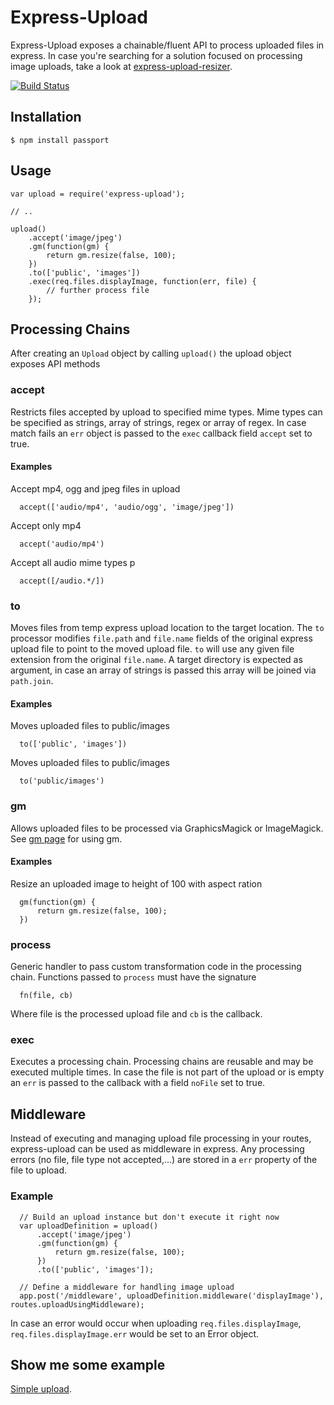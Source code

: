 # Express-Upload
Express-Upload exposes a chainable/fluent API to process uploaded files in express. In case you're searching for
a solution focused on processing image uploads, take a look at [express-upload-resizer](https://github.com/thomaspeklak/express-upload-resizer).

[![Build Status](https://travis-ci.org/saintedlama/express-upload.png?branch=master)](https://travis-ci.org/saintedlama/express-upload)

## Installation

    $ npm install passport
    
## Usage

    var upload = require('express-upload');
    
    // ..
    
    upload()
        .accept('image/jpeg')
        .gm(function(gm) {
            return gm.resize(false, 100);
        })
        .to(['public', 'images'])
        .exec(req.files.displayImage, function(err, file) {
            // further process file
        });

## Processing Chains

After creating an `Upload` object by calling `upload()` the upload object exposes API methods

### accept
Restricts files accepted by upload to specified mime types. Mime types can be specified as strings, array of strings, 
regex or array of regex. In case match fails an `err` object is passed to the `exec` callback field `accept` set to true.

#### Examples

Accept mp4, ogg and jpeg files in upload

      accept(['audio/mp4', 'audio/ogg', 'image/jpeg'])

Accept only mp4

      accept('audio/mp4')

Accept all audio mime types p

      accept([/audio.*/])

### to
Moves files from temp express upload location to the target location. The `to` processor modifies `file.path` and `file.name`
fields of the original express upload file to point to the moved upload file. `to` will use any given file extension from 
the original `file.name`. A target directory is expected as argument, in case an array of strings is passed this array will be
joined via `path.join`.

#### Examples

Moves uploaded files to public/images

      to(['public', 'images'])
      
Moves uploaded files to public/images

      to('public/images')
      
### gm
Allows uploaded files to be processed via GraphicsMagick or ImageMagick. See [gm page](http://aheckmann.github.com/gm/) for
using gm.

#### Examples

Resize an uploaded image to height of 100 with aspect ration

      gm(function(gm) {
          return gm.resize(false, 100);
      })

### process
Generic handler to pass custom transformation code in the processing chain. Functions passed to `process` must have the 
signature

      fn(file, cb)
      
Where file is the processed upload file and `cb` is the callback.

### exec
Executes a processing chain. Processing chains are reusable and may be executed multiple times. In case the file is not
part of the upload or is empty an `err` is passed to the callback with a field `noFile` set to true.


## Middleware
Instead of executing and managing upload file processing in your routes, express-upload can be used as middleware in express.
Any processing errors (no file, file type not accepted,...) are stored in a `err` property of the file to upload.

### Example

      // Build an upload instance but don't execute it right now
      var uploadDefinition = upload()
          .accept('image/jpeg')
          .gm(function(gm) {
              return gm.resize(false, 100);
          })
          .to(['public', 'images']);
      
      // Define a middleware for handling image upload
      app.post('/middleware', uploadDefinition.middleware('displayImage'), routes.uploadUsingMiddleware);

In case an error would occur when uploading `req.files.displayImage`, `req.files.displayImage.err` would be set to an Error
object.

## Show me some example
[Simple upload](examples/uploads).
